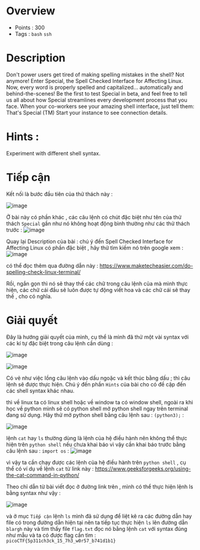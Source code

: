 # Overview #
* Points : 300
* Tags : `bash` `ssh`
# Description #
Don't power users get tired of making spelling mistakes in the shell? Not anymore! Enter Special, the Spell Checked Interface for Affecting Linux. Now, every word is properly spelled and capitalized... automatically and behind-the-scenes! Be the first to test Special in beta, and feel free to tell us all about how Special streamlines every development process that you face. When your co-workers see your amazing shell interface, just tell them: That's Special (TM)
Start your instance to see connection details.

# Hints : #
Experiment with different shell syntax.

# Tiếp cận  #
Kết nối là bước đầu tiên của thử thách này : 

![image](https://user-images.githubusercontent.com/126185640/229771463-ee6d64ac-3cdb-47a4-9f70-08f37b8f3d0e.png)

Ở bài này có phần khác , các câu lệnh có chút đặc biệt như tên của thử thách `Special` gần như nó không hoạt động bình thường như các thử thách trước : 
![image](https://user-images.githubusercontent.com/126185640/229771947-0860ec5f-7008-48bc-92fe-889d3c414ebb.png)

Quay lại Description của bài : chú ý đến Spell Checked Interface for Affecting Linux có phần đặc biệt , hãy thử tìm kiếm nó trên google xem :
![image](https://user-images.githubusercontent.com/126185640/229772615-3fbb20a8-09a0-49d0-a514-5990de07d55d.png)

có thể đọc thêm qua đường dẫn này : https://www.maketecheasier.com/do-spelling-check-linux-terminal/

Rồi, ngắn gọn thì nó sẽ thay thế các chữ trong câu lệnh của mà mình thực hiện, các chữ cái đầu sẽ luôn được tự động viết hoa và các chữ cái sẽ thay thế , cho có nghĩa.

# Giải quyết #
 Đây là hướng giải quyết của mình, cụ thể là mình đã thử một vài syntax với các kí tự đặc biệt trong câu lệnh cần dùng : 


![image](https://user-images.githubusercontent.com/126185640/229772272-d79c59c5-5a5d-4705-989d-94e91a2e7d08.png)

![image](https://user-images.githubusercontent.com/126185640/229773684-d7fd7397-b8f0-4f5c-a963-42e1871a00cd.png)

Có vẻ như việc lồng câu lệnh vào dấu ngoặc và kết thúc bằng dấu ; thì câu lệnh sẽ được thực hiện. 
Chú ý đến phần `Hints` của bài cho có đề cập đến các shell syntax khác nhau.

thì về linux ta có linux shell hoặc về window ta có window shell, ngoài ra khi học về python mình sẽ có python shell mở python shell ngay trên terminal đang sử dụng.
Hãy thử mở python shell bằng câu lệnh sau : `(python3);` :

![image](https://user-images.githubusercontent.com/126185640/229790735-aaa4a3f9-d566-4e90-85c7-3b5fc64b07c8.png)

lệnh `cat` hay `ls` thường dùng là lệnh của hệ điều hành nên không thể thực hiện trên `python shell` nếu chưa khai báo vì vậy cần khai báo trước bằng câu lệnh sau :
`import os` :
![image](https://user-images.githubusercontent.com/126185640/229791265-91f2f833-bbd1-4542-bb57-65a4cf336c73.png)

vì vậy ta cần chạy được các lệnh của hệ điều hành trên `python shell` , cụ thể có ví dụ về lệnh `cat` từ link này : https://www.geeksforgeeks.org/using-the-cat-command-in-python/


Theo chỉ dẫn từ bài viết đọc ở đường link trên , mình có thể thực hiện lệnh ls bằng syntax như vậy : 

![image](https://user-images.githubusercontent.com/126185640/229794548-d0f10e84-64cb-45ea-81e9-853d6de02c2c.png)

và ở mục ` Tiếp cận ` lệnh `ls` mình đã sử dụng để liệt kê ra các đường dẫn hay file có trong đường dẫn hiện tại nên ta tiếp tục thực hiện `ls` lên đường dẫn `blargh` này và tìm thấy file `flag.txt` đọc nó bằng lệnh `cat` với syntax đúng như mẫu và ta có được flag cần tìm : `picoCTF{5p311ch3ck_15_7h3_w0r57_b741d1b1}`





